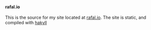#### rafal.io

This is the source for my site located at [rafal.io](http://rafal.io).
The site is static, and compiled with [hakyll](http://jaspervdj.be/hakyll/)

